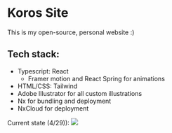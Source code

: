 # Koros Site

This is my open-source, personal website :)

## Tech stack:
- Typescript: React
  - Framer motion and React Spring for animations
- HTML/CSS: Tailwind
- Adobe Illustrator for all custom illustrations
- Nx for bundling and deployment
- NxCloud for deployment

Current state (4/29)):
![](src/media/koros-site-29.gif)
